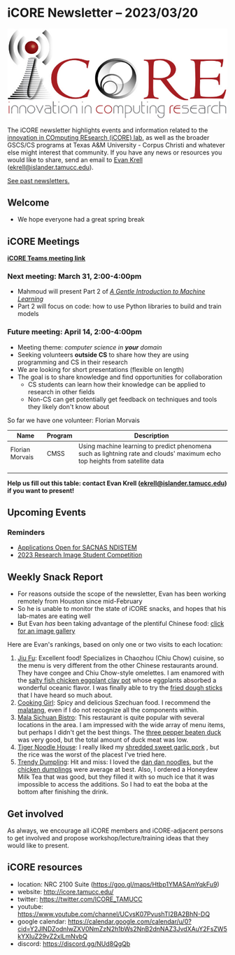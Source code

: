 # iCORE Newsletter – 2023/03/20

![logo](../img/logo_plain_sm.jpg)

The iCORE newsletter highlights events and information related to the [innovation in COmputing REsearch (iCORE) lab](https://icore.tamucc.edu/),
as well as the broader GSCS/CS programs at Texas A&M University - Corpus Christi and whatever else might interest that community.
If you have any news or resources you would like to share, send an email to [Evan Krell](https://scholar.google.com/citations?user=jLuwYGAAAAAJ&hl=en) (ekrell@islander.tamucc.edu).

[See past newsletters.](https://github.com/ekrell/icore_website/tree/main/news)

## Welcome

- We hope everyone had a great spring break




## iCORE Meetings

**[iCORE Teams meeting link](https://teams.microsoft.com/l/meetup-join/19%3Ameeting_MDdlZDBiMTgtYzVjNS00YjhhLWE5OTctY2Y5YzMyYTljNzU5%40thread.v2/0?context=%7B%22Tid%22%3A%2234cbfaf1-67a6-4781-a9ca-514eb2550b66%22%2C%22Oid%22%3A%22994c008b-0707-4f3c-8ac0-73b65e733430%22%2C%22MessageId%22%3A%220%22%7D)**

### Next meeting: March 31, 2:00-4:00pm

- Mahmoud will present Part 2 of [_A Gentle Introduction to Machine Learning_](https://github.com/ekrell/icore_website/blob/main/news/icore_news_20230227.md)
- Part 2 will focus on code: how to use Python libraries to build and train models

### Future meeting: April 14, 2:00-4:00pm

- Meeting theme: _computer science in **your** domain_
- Seeking volunteers **outside CS** to share how they are using programming and CS in their research
- We are looking for short presentations (flexible on length)
- The goal is to share knowledge and find opportunities for collaboration 
  - CS students can learn how their knowledge can be applied to research in other fields
  - Non-CS can get potentially get feedback on techniques and tools they likely don't know about

So far we have one volunteer: Florian Morvais

| **Name**        | **Program** | **Description**                                                                                                              |
|-----------------|-------------|------------------------------------------------------------------------------------------------------------------------------|
| Florian Morvais | CMSS        | Using machine learning to predict phenomena such as lightning rate and clouds' maximum echo top heights from satellite data  |
|                 |             |                                                                                                                              |
|                 |             |                                                                                                                              |
|                 |             |                                                                                                                              |

**Help us fill out this table: contact Evan Krell (ekrell@islander.tamucc.edu) if you want to present!**

## Upcoming Events

### Reminders

- [Applications Open for SACNAS NDISTEM](https://github.com/ekrell/icore_website/blob/main/news/icore_news_20230307.md)
- [2023 Research Image Student Competition](https://github.com/ekrell/icore_website/blob/main/news/icore_news_20230307.md)

### 

## Weekly Snack Report

- For reasons outside the scope of the newsletter, Evan has been working remotely from Houston since mid-February
- So he is unable to monitor the state of iCORE snacks, and hopes that his lab-mates are eating well
- But Evan _has_ been taking advantage of the plentiful Chinese food: [click for an image gallery](https://photos.app.goo.gl/VHv1u7wzcgtSVLkp6)

Here are Evan's rankings, based on only one or two visits to each location:

1. [Jiu Fu](https://jiufucafehouston.com/): Excellent food! Specializes in Chaozhou (Chiu Chow) cuisine, so the menu is very different from the other Chinese restaurants around. They have congee and Chiu Chow-style omelettes. I am enamored with the [salty fish chicken eggplant clay pot](https://photos.app.goo.gl/hLo2UeYcJAqVK7k99) whose eggplants absorbed a wonderful oceanic flavor. I was finally able to try the [fried dough sticks](https://photos.app.goo.gl/q7a7iEDXkFcXKRYq8) that I have heard so much about. 
2. [Cooking Girl](https://www.thecookinggirls.com/): Spicy and delicious Szechuan food. I recommend the [malatang](https://photos.app.goo.gl/nEx3oPTTngnwdTFL8), even if I do not recognize all the components within.
3. [Mala Sichuan Bistro](https://malasichuan.com/): This restaurant is quite popular with several locations in the area. I am impressed with the wide array of menu items, but perhaps I didn't get the best things. The [three pepper beaten duck](https://photos.app.goo.gl/EDWD9x6nNL2TzrGD6) was very good, but the total amount of duck meat was low.
4. [Tiger Noodle House](https://tigernoodletexas.com/): I really liked my [shredded sweet garlic pork](https://photos.app.goo.gl/5bBD6Ekp2V3VZZXU8) , but the rice was the worst of the placest I've tried here.
5. [Trendy Dumpling](https://trendydumpling.com/): Hit and miss: I loved the [dan dan noodles](https://photos.app.goo.gl/9T6Di3CyrQML6AKq8), but the [chicken dumplings](https://photos.app.goo.gl/f9Rft1SLmxcUbvW19) were average at best. Also, I ordered a Honeydew Milk Tea that was good, but they filled it with so much ice that it was impossible to access the additions. So I had to eat the boba at the bottom after finishing the drink.

## Get involved

As always, we encourage all iCORE members and iCORE-adjacent persons to get involved and propose workshop/lecture/training ideas that they would like to present.

## iCORE resources

- location: NRC 2100 Suite (https://goo.gl/maps/Htbp1YMASAmYqkFu9)
- website: http://icore.tamucc.edu/
- twitter: https://twitter.com/ICORE_TAMUCC
- youtube: https://www.youtube.com/channel/UCvsK07PvushTI2BA2BhN-DQ
- google calendar: https://calendar.google.com/calendar/u/0?cid=Y2JlNDZodnIwZXV0NmZzN2h1bWs2NnB2dnNAZ3JvdXAuY2FsZW5kYXIuZ29vZ2xlLmNvbQ
- discord: https://discord.gg/NUd8QgQb
